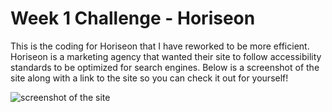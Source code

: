 # Week 1 Challenge - Horiseon

This is the coding for Horiseon that I have reworked to be more efficient. Horiseon is a marketing agency that wanted their site to follow accessibility standards to be optimized for search engines. Below is a screenshot of the site along with a link to the site so you can check it out for yourself!

![screenshot of the site](./assets/images/horiseon-screenshot.png)
